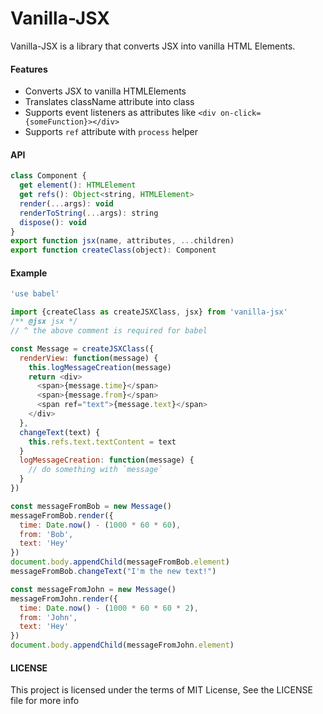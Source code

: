 Vanilla-JSX
=========

Vanilla-JSX is a library that converts JSX into vanilla HTML Elements.

#### Features

 - Converts JSX to vanilla HTMLElements
 - Translates className attribute into class
 - Supports event listeners as attributes like `<div on-click={someFunction}></div>`
 - Supports `ref` attribute with `process` helper

#### API

```js
class Component {
  get element(): HTMLElement
  get refs(): Object<string, HTMLElement>
  render(...args): void
  renderToString(...args): string
  dispose(): void
}
export function jsx(name, attributes, ...children)
export function createClass(object): Component
```

#### Example
```js
'use babel'

import {createClass as createJSXClass, jsx} from 'vanilla-jsx'
/** @jsx jsx */
// ^ the above comment is required for babel

const Message = createJSXClass({
  renderView: function(message) {
    this.logMessageCreation(message)
    return <div>
      <span>{message.time}</span>
      <span>{message.from}</span>
      <span ref="text">{message.text}</span>
    </div>
  },
  changeText(text) {
    this.refs.text.textContent = text
  }
  logMessageCreation: function(message) {
    // do something with `message`
  }
})

const messageFromBob = new Message()
messageFromBob.render({
  time: Date.now() - (1000 * 60 * 60),
  from: 'Bob',
  text: 'Hey'
})
document.body.appendChild(messageFromBob.element)
messageFromBob.changeText("I'm the new text!")

const messageFromJohn = new Message()
messageFromJohn.render({
  time: Date.now() - (1000 * 60 * 60 * 2),
  from: 'John',
  text: 'Hey'
})
document.body.appendChild(messageFromJohn.element)
```

#### LICENSE
This project is licensed under the terms of MIT License, See the LICENSE file for more info
